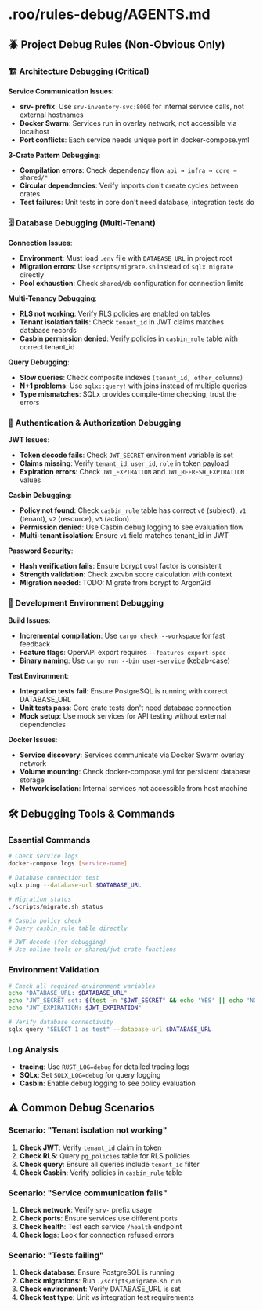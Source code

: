 # .roo/rules-debug/AGENTS.md

## 🪲 Project Debug Rules (Non-Obvious Only)

### 🏗️ Architecture Debugging (Critical)

**Service Communication Issues**:
- **srv- prefix**: Use `srv-inventory-svc:8000` for internal service calls, not external hostnames
- **Docker Swarm**: Services run in overlay network, not accessible via localhost
- **Port conflicts**: Each service needs unique port in docker-compose.yml

**3-Crate Pattern Debugging**:
- **Compilation errors**: Check dependency flow `api → infra → core → shared/*`
- **Circular dependencies**: Verify imports don't create cycles between crates
- **Test failures**: Unit tests in core don't need database, integration tests do

### 🗄️ Database Debugging (Multi-Tenant)

**Connection Issues**:
- **Environment**: Must load `.env` file with `DATABASE_URL` in project root
- **Migration errors**: Use `scripts/migrate.sh` instead of `sqlx migrate` directly
- **Pool exhaustion**: Check `shared/db` configuration for connection limits

**Multi-Tenancy Debugging**:
- **RLS not working**: Verify RLS policies are enabled on tables
- **Tenant isolation fails**: Check `tenant_id` in JWT claims matches database records
- **Casbin permission denied**: Verify policies in `casbin_rule` table with correct tenant_id

**Query Debugging**:
- **Slow queries**: Check composite indexes `(tenant_id, other_columns)`
- **N+1 problems**: Use `sqlx::query!` with joins instead of multiple queries
- **Type mismatches**: SQLx provides compile-time checking, trust the errors

### 🔐 Authentication & Authorization Debugging

**JWT Issues**:
- **Token decode fails**: Check `JWT_SECRET` environment variable is set
- **Claims missing**: Verify `tenant_id`, `user_id`, `role` in token payload
- **Expiration errors**: Check `JWT_EXPIRATION` and `JWT_REFRESH_EXPIRATION` values

**Casbin Debugging**:
- **Policy not found**: Check `casbin_rule` table has correct `v0` (subject), `v1` (tenant), `v2` (resource), `v3` (action)
- **Permission denied**: Use Casbin debug logging to see evaluation flow
- **Multi-tenant isolation**: Ensure `v1` field matches tenant_id in JWT

**Password Security**:
- **Hash verification fails**: Ensure bcrypt cost factor is consistent
- **Strength validation**: Check zxcvbn score calculation with context
- **Migration needed**: TODO: Migrate from bcrypt to Argon2id

### 🚀 Development Environment Debugging

**Build Issues**:
- **Incremental compilation**: Use `cargo check --workspace` for fast feedback
- **Feature flags**: OpenAPI export requires `--features export-spec`
- **Binary naming**: Use `cargo run --bin user-service` (kebab-case)

**Test Environment**:
- **Integration tests fail**: Ensure PostgreSQL is running with correct DATABASE_URL
- **Unit tests pass**: Core crate tests don't need database connection
- **Mock setup**: Use mock services for API testing without external dependencies

**Docker Issues**:
- **Service discovery**: Services communicate via Docker Swarm overlay network
- **Volume mounting**: Check docker-compose.yml for persistent database storage
- **Network isolation**: Internal services not accessible from host machine

## 🛠️ Debugging Tools & Commands

### Essential Commands
```bash
# Check service logs
docker-compose logs [service-name]

# Database connection test
sqlx ping --database-url $DATABASE_URL

# Migration status
./scripts/migrate.sh status

# Casbin policy check
# Query casbin_rule table directly

# JWT decode (for debugging)
# Use online tools or shared/jwt crate functions
```

### Environment Validation
```bash
# Check all required environment variables
echo "DATABASE_URL: $DATABASE_URL"
echo "JWT_SECRET set: $(test -n "$JWT_SECRET" && echo 'YES' || echo 'NO')"
echo "JWT_EXPIRATION: $JWT_EXPIRATION"

# Verify database connectivity
sqlx query "SELECT 1 as test" --database-url $DATABASE_URL
```

### Log Analysis
- **tracing**: Use `RUST_LOG=debug` for detailed tracing logs
- **SQLx**: Set `SQLX_LOG=debug` for query logging
- **Casbin**: Enable debug logging to see policy evaluation

## ⚠️ Common Debug Scenarios

### Scenario: "Tenant isolation not working"
1. **Check JWT**: Verify `tenant_id` claim in token
2. **Check RLS**: Query `pg_policies` table for RLS policies
3. **Check query**: Ensure all queries include `tenant_id` filter
4. **Check Casbin**: Verify policies in `casbin_rule` table

### Scenario: "Service communication fails"
1. **Check network**: Verify `srv-` prefix usage
2. **Check ports**: Ensure services use different ports
3. **Check health**: Test each service `/health` endpoint
4. **Check logs**: Look for connection refused errors

### Scenario: "Tests failing"
1. **Check database**: Ensure PostgreSQL is running
2. **Check migrations**: Run `./scripts/migrate.sh run`
3. **Check environment**: Verify DATABASE_URL is set
4. **Check test type**: Unit vs integration test requirements